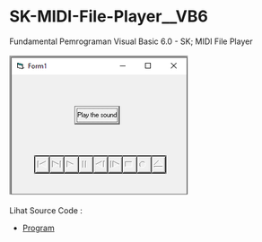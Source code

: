# SK-MIDI-File-Player__VB6
Fundamental Pemrograman Visual Basic 6.0 - SK; MIDI File Player<br><br>
<img src="https://github.com/RizkyKhapidsyah/SK-MIDI-File-Player__VB6/blob/main/result/001.PNG"><br><br>
Lihat Source Code : <br>
- <a href="https://github.com/RizkyKhapidsyah/SK-MIDI-File-Player__VB6/blob/main/frmMidi.frm">Program</a>
